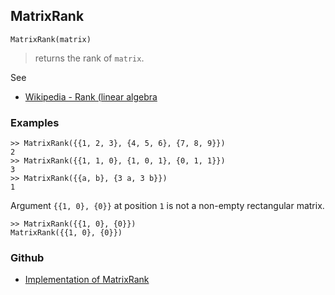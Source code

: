 ## MatrixRank

```
MatrixRank(matrix)
```

> returns the rank of `matrix`.
 
See
* [Wikipedia - Rank (linear algebra](https://en.wikipedia.org/wiki/Rank_%28linear_algebra%29)

### Examples

```
>> MatrixRank({{1, 2, 3}, {4, 5, 6}, {7, 8, 9}})
2
>> MatrixRank({{1, 1, 0}, {1, 0, 1}, {0, 1, 1}})
3
>> MatrixRank({{a, b}, {3 a, 3 b}})
1
```

Argument `{{1, 0}, {0}}` at position `1` is not a non-empty rectangular matrix.
```
>> MatrixRank({{1, 0}, {0}})
MatrixRank({{1, 0}, {0}})
```

### Github

* [Implementation of MatrixRank](https://github.com/axkr/symja_android_library/blob/master/symja_android_library/matheclipse-core/src/main/java/org/matheclipse/core/builtin/LinearAlgebra.java#L3253) 
